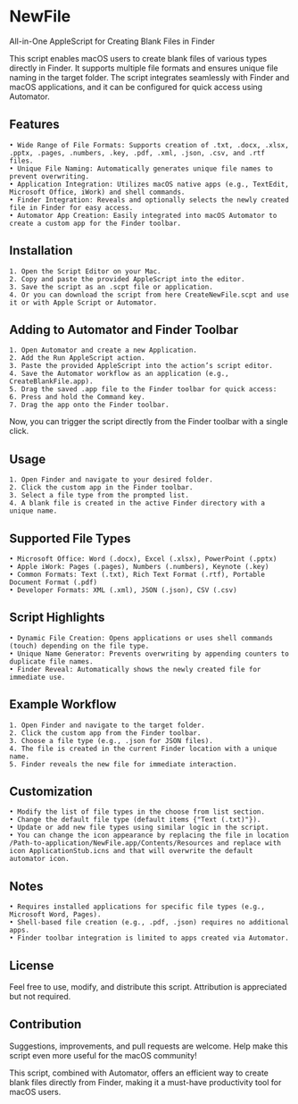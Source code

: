 # NewFile
All-in-One AppleScript for Creating Blank Files in Finder

This script enables macOS users to create blank files of various types directly in Finder. It supports multiple file formats and ensures unique file naming in the target folder. The script integrates seamlessly with Finder and macOS applications, and it can be configured for quick access using Automator.

## Features
	• Wide Range of File Formats: Supports creation of .txt, .docx, .xlsx, .pptx, .pages, .numbers, .key, .pdf, .xml, .json, .csv, and .rtf files.
	• Unique File Naming: Automatically generates unique file names to prevent overwriting.
	• Application Integration: Utilizes macOS native apps (e.g., TextEdit, Microsoft Office, iWork) and shell commands.
	• Finder Integration: Reveals and optionally selects the newly created file in Finder for easy access.
	• Automator App Creation: Easily integrated into macOS Automator to create a custom app for the Finder toolbar.

## Installation
	1. Open the Script Editor on your Mac.
	2. Copy and paste the provided AppleScript into the editor.
	3. Save the script as an .scpt file or application.
 	4. Or you can download the script from here CreateNewFile.scpt and use it or with Apple Script or Automator.

## Adding to Automator and Finder Toolbar
	1. Open Automator and create a new Application.
	2. Add the Run AppleScript action.
	3. Paste the provided AppleScript into the action’s script editor.
	4. Save the Automator workflow as an application (e.g., CreateBlankFile.app).
	5. Drag the saved .app file to the Finder toolbar for quick access:
	6. Press and hold the Command key.
	7. Drag the app onto the Finder toolbar.

Now, you can trigger the script directly from the Finder toolbar with a single click.

## Usage
	1. Open Finder and navigate to your desired folder.
	2. Click the custom app in the Finder toolbar.
	3. Select a file type from the prompted list.
	4. A blank file is created in the active Finder directory with a unique name.

## Supported File Types
	• Microsoft Office: Word (.docx), Excel (.xlsx), PowerPoint (.pptx)
	• Apple iWork: Pages (.pages), Numbers (.numbers), Keynote (.key)
	• Common Formats: Text (.txt), Rich Text Format (.rtf), Portable Document Format (.pdf)
	• Developer Formats: XML (.xml), JSON (.json), CSV (.csv)

## Script Highlights
	• Dynamic File Creation: Opens applications or uses shell commands (touch) depending on the file type.
	• Unique Name Generator: Prevents overwriting by appending counters to duplicate file names.
	• Finder Reveal: Automatically shows the newly created file for immediate use.

## Example Workflow
	1. Open Finder and navigate to the target folder.
	2. Click the custom app from the Finder toolbar.
	3. Choose a file type (e.g., .json for JSON files).
	4. The file is created in the current Finder location with a unique name.
	5. Finder reveals the new file for immediate interaction.

## Customization
	• Modify the list of file types in the choose from list section.
	• Change the default file type (default items {"Text (.txt)"}).
	• Update or add new file types using similar logic in the script.
 	• You can change the icon appearance by replacing the file in location /Path-to-application/NewFile.app/Contents/Resources and replace with icon ApplicationStub.icns and that will overwrite the default automator icon.

## Notes
	• Requires installed applications for specific file types (e.g., Microsoft Word, Pages).
	• Shell-based file creation (e.g., .pdf, .json) requires no additional apps.
	• Finder toolbar integration is limited to apps created via Automator.

## License

Feel free to use, modify, and distribute this script. Attribution is appreciated but not required.

## Contribution

Suggestions, improvements, and pull requests are welcome. Help make this script even more useful for the macOS community!

This script, combined with Automator, offers an efficient way to create blank files directly from Finder, making it a must-have productivity tool for macOS users.
